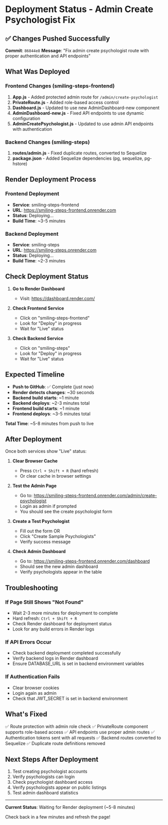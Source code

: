 # Deployment Status - Admin Create Psychologist Fix

## ✅ Changes Pushed Successfully

**Commit**: `86844e8`
**Message**: "Fix admin create psychologist route with proper authentication and API endpoints"

## What Was Deployed

### Frontend Changes (smiling-steps-frontend)
1. **App.js** - Added protected admin route for `/admin/create-psychologist`
2. **PrivateRoute.js** - Added role-based access control
3. **Dashboard.js** - Updated to use new AdminDashboard-new component
4. **AdminDashboard-new.js** - Fixed API endpoints to use dynamic configuration
5. **AdminCreatePsychologist.js** - Updated to use admin API endpoints with authentication

### Backend Changes (smiling-steps)
1. **routes/admin.js** - Fixed duplicate routes, converted to Sequelize
2. **package.json** - Added Sequelize dependencies (pg, sequelize, pg-hstore)

## Render Deployment Process

### Frontend Deployment
- **Service**: smiling-steps-frontend
- **URL**: https://smiling-steps-frontend.onrender.com
- **Status**: Deploying...
- **Build Time**: ~3-5 minutes

### Backend Deployment
- **Service**: smiling-steps
- **URL**: https://smiling-steps.onrender.com
- **Status**: Deploying...
- **Build Time**: ~2-3 minutes

## Check Deployment Status

1. **Go to Render Dashboard**
   - Visit: https://dashboard.render.com/

2. **Check Frontend Service**
   - Click on "smiling-steps-frontend"
   - Look for "Deploy" in progress
   - Wait for "Live" status

3. **Check Backend Service**
   - Click on "smiling-steps"
   - Look for "Deploy" in progress
   - Wait for "Live" status

## Expected Timeline

- **Push to GitHub**: ✅ Complete (just now)
- **Render detects changes**: ~30 seconds
- **Backend build starts**: ~1 minute
- **Backend deploys**: ~2-3 minutes total
- **Frontend build starts**: ~1 minute
- **Frontend deploys**: ~3-5 minutes total

**Total Time**: ~5-8 minutes from push to live

## After Deployment

Once both services show "Live" status:

1. **Clear Browser Cache**
   - Press `Ctrl + Shift + R` (hard refresh)
   - Or clear cache in browser settings

2. **Test the Admin Page**
   - Go to: https://smiling-steps-frontend.onrender.com/admin/create-psychologist
   - Login as admin if prompted
   - You should see the create psychologist form

3. **Create a Test Psychologist**
   - Fill out the form OR
   - Click "Create Sample Psychologists"
   - Verify success message

4. **Check Admin Dashboard**
   - Go to: https://smiling-steps-frontend.onrender.com/dashboard
   - Should see the new admin dashboard
   - Verify psychologists appear in the table

## Troubleshooting

### If Page Still Shows "Not Found"
- Wait 2-3 more minutes for deployment to complete
- Hard refresh: `Ctrl + Shift + R`
- Check Render dashboard for deployment status
- Look for any build errors in Render logs

### If API Errors Occur
- Check backend deployment completed successfully
- Verify backend logs in Render dashboard
- Ensure DATABASE_URL is set in backend environment variables

### If Authentication Fails
- Clear browser cookies
- Login again as admin
- Check that JWT_SECRET is set in backend environment

## What's Fixed

✅ Route protection with admin role check
✅ PrivateRoute component supports role-based access
✅ API endpoints use proper admin routes
✅ Authentication tokens sent with all requests
✅ Backend routes converted to Sequelize
✅ Duplicate route definitions removed

## Next Steps After Deployment

1. Test creating psychologist accounts
2. Verify psychologists can login
3. Check psychologist dashboard access
4. Verify psychologists appear on public listings
5. Test admin dashboard statistics

---

**Current Status**: Waiting for Render deployment (~5-8 minutes)

Check back in a few minutes and refresh the page!
